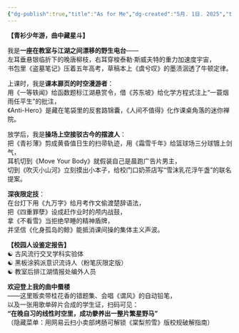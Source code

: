 ```yaml
---
{"dg-publish":true,"title":"As for Me","dg-created":"5月. 1日. 2025","tags":["gardenEntry"],"dg-home":"true","permalink":"/Moriich/As for Me/","dgPassFrontmatter":true}
---
```


**【青衫少年游，曲中藏星斗】**  

我是**一座在教室与江湖之间漂移的野生电台**——  
左耳垂悬银临折下的晚唐柳枝，右耳穿梭泰勒·斯威夫特的重力加速度宇宙，  
书包里《盗墓笔记》压着五年高考，草稿本上《虞兮叹》的墨渍洇透了牛顿定律。  

上课时，我是**课本扉页的时空漫游者**：  
用《一等轶闻》给函数题标江湖悬赏令，借《苏东坡》给化学方程式注上“一蓑烟雨任平生”的批注，  
《Anti-Hero》是藏在笔袋里的反套路锦囊，《人间不值得》化作课桌角落的迷你禅院。  

放学后，我是**操场上空接驳古今的摆渡人**：  
把《青衫薄》剪成黄昏值日生的扫帚轨迹，用《霜雪千年》给篮球场三分球镀上剑气，  
耳机切到《Move Your Body》就假装自己是晨跑广告片男主，  
切到《吹灭小山河》立刻摸出小本子，给校门口奶茶店写“雪沫乳花浮午盏”的联名提案。  

**深夜限定技**：  
在台灯下用《九万字》给月考作文偷渡楚辞语法，  
把《四重罪孽》设成赶作业时的颅内战鼓，  
拿《不看雪》当拒绝早睡的精神盾牌，  
并坚信《化身孤岛的鲸》能抵消课间操的集体主义声波。  

**【校园人设鉴定报告】**  
☯️ 古风流行交叉学科实验体  
☯️ 黑板涂鸦派意识流诗人（粉笔灰限定版）  
☯️ 教室后排江湖情报处编外人员  

**欢迎登上我的曲中蜃楼**  
——这里贩卖带桂花香的错题集、会唱《谓风》的自动铅笔，  
以及一张用歌单碎片合成的学生证，扫码可见：  
**“在晚自习的线性时空里，成功豢养出一整片繁星野马”**  
（隐藏菜单：用网易云扫小卖部烤肠可解锁《棠梨煎雪》版校规破解指南）